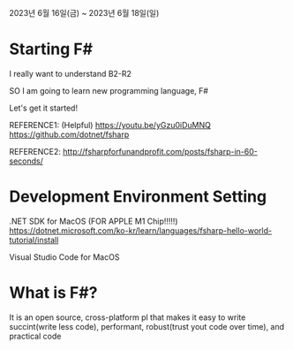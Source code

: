 2023년 6월 16일(금) ~ 2023년 6월 18일(일)
# Starting F#

I really want to understand B2-R2

SO I am going to learn new programming language, F#

Let's get it started!

REFERENCE1:
(Helpful)
https://youtu.be/yGzu0iDuMNQ
https://github.com/dotnet/fsharp

REFERENCE2:
http://fsharpforfunandprofit.com/posts/fsharp-in-60-seconds/ 

# Development Environment Setting
.NET SDK for MacOS 
(FOR APPLE M1 Chip!!!!!)
https://dotnet.microsoft.com/ko-kr/learn/languages/fsharp-hello-world-tutorial/install

Visual Studio Code for MacOS

# What is F#?

It is an open source, cross-platform pl that makes it easy to write succint(write less code), performant, robust(trust yout code over time), and practical code 

